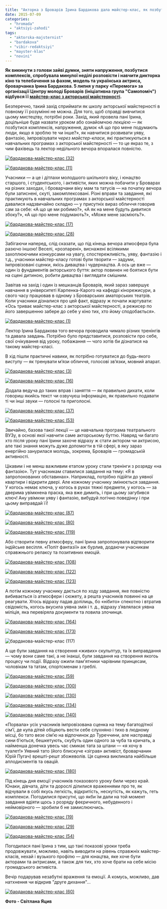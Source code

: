 ```yaml
---
title: "Акторка з Броварів Ірина Бардакова дала майстер-клас, як позбутись комплексів"
date: 2015-07-09
categories: 
  - "hromada"
  - "aktsiyi-zahodi"
tags: 
  - "aktorska-majsternist"
  - "bardakova"
  - "vibir-redaktsiyi"
  - "mayster-klas"
  - "novini"
---
```


**Як викинути з голови зайві думки, зняти напруження, позбутися комплексів, спробувала минулої неділі розповісти і навчити дикторка кіно та телебачення за фахом, модель та українська актриса, броварчанка Ірина Бардакова. 5 липня у парку «Перемога» за організації Центру молоді Броварів (ініціативна група "Самопоміч") відбувся її [майстер-клас з акторської майстерності](https://mpz.brovary.org/anons-na-majster-klasi-z-aktorskoyi-majsternosti-u-brovarah-vchytymut-improvizuvaty/).**

Безперечно, такий захід сприймати як школу акторської майстерності в повному її розумінні не можна. Для того, щоб справді вивчитися цьому мистецтву, потрібні роки. Захід, який провела пані Ірина, доцільніше буде назвати _уроком_ або ознайомчою _лекцією_ — як позбутися комплексів, напруження, думок «А що про мене подумають люди, якщо я зроблю те чи інше?», як навчитися розвивати уяву, фантазію, імпровізувати _через майстер-класи_, які практикуються в навчальних програмах з акторської майстерності — то це якраз те, з чим фахівець та лектор недільного вечора впоралася повністю.

[![бардакова-майстер-клас (32)](https://mpz.brovary.org/wp-content/uploads/2015/07/bardakova-majster-klas-32.jpg)](https://mpz.brovary.org/wp-content/uploads/2015/07/bardakova-majster-klas-32.jpg)

[![бардакова-майстер-клас (11)](https://mpz.brovary.org/wp-content/uploads/2015/07/bardakova-majster-klas-11.jpg)](https://mpz.brovary.org/wp-content/uploads/2015/07/bardakova-majster-klas-11.jpg)

Учасники — а це і дітлахи молодшого шкільного віку, і юнацтво старшого, і студентського, і активісти, яких можна побачити у Броварах на різних заходах, і броварчани віку мам та татусів — на початку вечора були затиснені, скуті, закомплексовані. Різні вправи та завдання, які практикують в навчальних програмах з акторської майстерності давалися надзвичайно складно — у присутніх вираз обличчя говорив сам за себе: «А що це ми робимо?», «А як на мене будуть дивитися збоку?», «А що про мене подумають?», «Може мене засміють?».

[![бардакова-майстер-клас (17)](https://mpz.brovary.org/wp-content/uploads/2015/07/bardakova-majster-klas-17.jpg)](https://mpz.brovary.org/wp-content/uploads/2015/07/bardakova-majster-klas-17.jpg)

[![бардакова-майстер-клас (28)](https://mpz.brovary.org/wp-content/uploads/2015/07/bardakova-majster-klas-28.jpg)](https://mpz.brovary.org/wp-content/uploads/2015/07/bardakova-majster-klas-28.jpg)

Забігаючи наперед, слід сказати, що під кінець вечора атмосфера була разючо іншою! Веселі, «розпарені», виснажені всілякими захоплюючими конкурсами на увагу, спостережливість, уяву, фантазію і т.д., учасники майстер-класу готові були творити — задуми, імпровізовані сценки, якісь дивацтва і чудернацтва. А ось це вже — один із фундаментів акторського буття: актор повинен не боятися бути на сцені дитиною, робити дивацтва і виглядати смішним.

Завітав на захід і один із мешканців Броварів, який зараз завершує навчання в університеті Карпенка-Карого на кафедрі кінорежисури, а свого часу працював в одному з Броварських аматорських театрів. Коли учасники дізналися про цей факт, відразу ж почали жартувати: «Ось триває майстер-клас з акторської майстерності, а режисер по його завершенню забере до себе у кіно тих, хто йому сподобається».

[![бардакова-майстер-клас (1)](https://mpz.brovary.org/wp-content/uploads/2015/07/bardakova-majster-klas-1.jpg)](https://mpz.brovary.org/wp-content/uploads/2015/07/bardakova-majster-klas-1.jpg)

Лектор Ірина Бардакова того вечора проводила чимало різних тренінгів та давала завдань. Потрібно було представитися, розповісти про себе, свої очікування від уроку, побажання — чого хотів би дізнатися на такому майстер-класі.

В хід пішли практичні навики, як потрібно готуватися до будь-якого виступу — як тренувати м’язи обличчя, голосові зв’язки, мовний апарат.

[![бардакова-майстер-клас (3)](https://mpz.brovary.org/wp-content/uploads/2015/07/bardakova-majster-klas-3.jpg)](https://mpz.brovary.org/wp-content/uploads/2015/07/bardakova-majster-klas-3.jpg)

[![бардакова-майстер-клас (16)](https://mpz.brovary.org/wp-content/uploads/2015/07/bardakova-majster-klas-16.jpg)](https://mpz.brovary.org/wp-content/uploads/2015/07/bardakova-majster-klas-16.jpg)

Додала ведуча до таких вправ і заняття — як правильно дихати, коли говориш якийсь текст чи озвучуєш інформацію, як правильно подавати ті чи інші звуки — голосні та приголосні.

[![бардакова-майстер-клас (37)](https://mpz.brovary.org/wp-content/uploads/2015/07/bardakova-majster-klas-37.jpg)](https://mpz.brovary.org/wp-content/uploads/2015/07/bardakova-majster-klas-37.jpg)

[![бардакова-майстер-клас (53)](https://mpz.brovary.org/wp-content/uploads/2015/07/bardakova-majster-klas-53.jpg)](https://mpz.brovary.org/wp-content/uploads/2015/07/bardakova-majster-klas-53.jpg)

Звичайно, базова такої лекції — це навчальна програма театрального ВУЗу, в основі якої навчити саме акторському буттю. Навряд чи багато хто після уроку пані Ірини захоче відразу ж стати актором чи актрисою, але такі знання можуть дуже допомогти в тій сфері, в яку зараз енергійно занурилася молодь, зокрема, Броварів — громадській активності.

Цікавим і не менш важливим етапом уроку стали тренінги з розряду «на фантазію». Тут учасникам ставилися завдання на тему: «Я в запропонованих обставинах». Наприклад, потрібно підійти до уявної квартири і відкрити двері. Але кожному учаснику змінюється завдання. У когось немає ключа, у когось в руках тяжкі предмети, у когось — за дверима увімкнена праска, яка вже димить, і при цьому загубився ключ! Ану увімкни уяву і фантазію, вибудуй логічно поведінку і при цьому виправдай її!

[![бардакова-майстер-клас (87)](https://mpz.brovary.org/wp-content/uploads/2015/07/bardakova-majster-klas-87.jpg)](https://mpz.brovary.org/wp-content/uploads/2015/07/bardakova-majster-klas-87.jpg)

[![бардакова-майстер-клас (80)](https://mpz.brovary.org/wp-content/uploads/2015/07/bardakova-majster-klas-80.jpg)](https://mpz.brovary.org/wp-content/uploads/2015/07/bardakova-majster-klas-80.jpg)

[![бардакова-майстер-клас (119)](https://mpz.brovary.org/wp-content/uploads/2015/07/bardakova-majster-klas-119.jpg)](https://mpz.brovary.org/wp-content/uploads/2015/07/bardakova-majster-klas-119.jpg)

Або створити певну атмосферу, пані Ірина запропонувала відтворити індійське весілля. «Політ фантазії» аж бурлив, додаючи учасникам справжнього релаксу та позитивних емоцій.

[![бардакова-майстер-клас (108)](https://mpz.brovary.org/wp-content/uploads/2015/07/bardakova-majster-klas-108.jpg)](https://mpz.brovary.org/wp-content/uploads/2015/07/bardakova-majster-klas-108.jpg)

[![бардакова-майстер-клас (122)](https://mpz.brovary.org/wp-content/uploads/2015/07/bardakova-majster-klas-122.jpg)](https://mpz.brovary.org/wp-content/uploads/2015/07/bardakova-majster-klas-122.jpg)

[![бардакова-майстер-клас (123)](https://mpz.brovary.org/wp-content/uploads/2015/07/bardakova-majster-klas-123.jpg)](https://mpz.brovary.org/wp-content/uploads/2015/07/bardakova-majster-klas-123.jpg)

А потім кожному учаснику дається по ходу завдання, яке повністю вибивається із атмосфери і сюжету, а решта учасників повинні на це реагувати. Хтось відразу падав долілиць, бо «нібито» спекотно і втратив свідомість, когось вкусила уявна змія і т. д., відразу з’являлася уявна міліція, яка перевіряла документи та ловила злочинця.

[![бардакова-майстер-клас (164)](https://mpz.brovary.org/wp-content/uploads/2015/07/bardakova-majster-klas-164.jpg)](https://mpz.brovary.org/wp-content/uploads/2015/07/bardakova-majster-klas-164.jpg)

[![бардакова-майстер-клас (173)](https://mpz.brovary.org/wp-content/uploads/2015/07/bardakova-majster-klas-173.jpg)](https://mpz.brovary.org/wp-content/uploads/2015/07/bardakova-majster-klas-173.jpg)

![бардакова-майстер-клас (117)](https://mpz.brovary.org/wp-content/uploads/2015/07/bardakova-majster-klas-117.jpg)

А ще були завдання на створення «живих» скульптур, та їх виправдання — чому вони саме такі, а не інакші, були завдання на створення якогоь процесу чи події. Відразу ожили пам'ятники чарівним принцесам, чоловікам та татам, спортсменам з греблі.

[![бардакова-майстер-клас (59)](https://mpz.brovary.org/wp-content/uploads/2015/07/bardakova-majster-klas-59.jpg)](https://mpz.brovary.org/wp-content/uploads/2015/07/bardakova-majster-klas-59.jpg)

[![бардакова-майстер-клас (100)](https://mpz.brovary.org/wp-content/uploads/2015/07/bardakova-majster-klas-100.jpg)](https://mpz.brovary.org/wp-content/uploads/2015/07/bardakova-majster-klas-100.jpg)

[![бардакова-майстер-клас (130)](https://mpz.brovary.org/wp-content/uploads/2015/07/bardakova-majster-klas-130.jpg)](https://mpz.brovary.org/wp-content/uploads/2015/07/bardakova-majster-klas-130.jpg)

[![бардакова-майстер-клас (134)](https://mpz.brovary.org/wp-content/uploads/2015/07/bardakova-majster-klas-134.jpg)](https://mpz.brovary.org/wp-content/uploads/2015/07/bardakova-majster-klas-134.jpg)

[![бардакова-майстер-клас (140)](https://mpz.brovary.org/wp-content/uploads/2015/07/bardakova-majster-klas-140.jpg)](https://mpz.brovary.org/wp-content/uploads/2015/07/bardakova-majster-klas-140.jpg)

«Порвала» усіх учасників імпровізована сценка на тему багатодітної сім’ї, де купа дітей обіцяють вести себе слухняно і тихо в людному місці, бо тато везе сім’ю на відпочинок до Туреччини, але насправді сини б’ються, бешкетують, скубуть один одного за чуба та кричать, а найменша донечка увесь час смикає тата за штани — «я хочу в туалет!» Уявний тато (його блискуче «зіграв» активіст, броварчанин Юрій Пугач) врешті-решт збожеволів. Ця сценка викликала найбільше аплодисментів та овацій.

[![бардакова-майстер-клас (180)](https://mpz.brovary.org/wp-content/uploads/2015/07/bardakova-majster-klas-180.jpg)](https://mpz.brovary.org/wp-content/uploads/2015/07/bardakova-majster-klas-180.jpg)

Під кінець дня емоції учасників показового уроку били через край. Юнаки, дівчата, діти та дорослі ділилися враженнями про те, як відчували в собі якусь легкість, відкритість, нескутість, як кажуть, геть комплекси. Погодилися присутні, що якби їм дали на той момент завдання вдіяти щось з розряду феєричного, небуденного і неймовірного — зробили б не замислюючись.

[![бардакова-майстер-клас (19)](https://mpz.brovary.org/wp-content/uploads/2015/07/bardakova-majster-klas-19.jpg)](https://mpz.brovary.org/wp-content/uploads/2015/07/bardakova-majster-klas-19.jpg)

[![бардакова-майстер-клас (29)](https://mpz.brovary.org/wp-content/uploads/2015/07/bardakova-majster-klas-29.jpg)](https://mpz.brovary.org/wp-content/uploads/2015/07/bardakova-majster-klas-29.jpg)

[![бардакова-майстер-клас (54)](https://mpz.brovary.org/wp-content/uploads/2015/07/bardakova-majster-klas-54.jpg)](https://mpz.brovary.org/wp-content/uploads/2015/07/bardakova-majster-klas-54.jpg)

Погодилася пані Ірина з тим, що такі показові уроки треба продовжувати, можливо, навіть виводити на рівень справжніх майстер-класів, нехай і вузького профілю — для юнацтва, яке хоче бути акторами та актрисами, а також для тих, хто хоче брати на себе місію громадського активіста.

Вечір подарував незабутні враження та емоції. А комусь, можливо, дав натхнення чи відкрив "друге дихання"...

[![бардакова-майстер-клас (60)](https://mpz.brovary.org/wp-content/uploads/2015/07/bardakova-majster-klas-60.jpg)](https://mpz.brovary.org/wp-content/uploads/2015/07/bardakova-majster-klas-60.jpg)

**Фото - Світлана Яцив**
